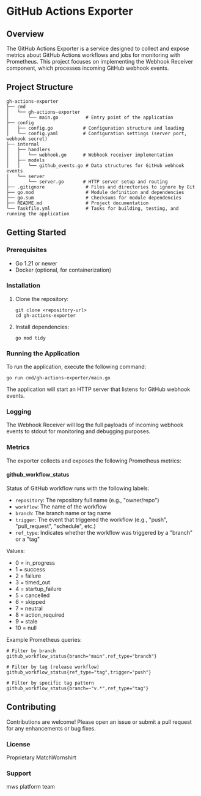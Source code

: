 # GitHub Actions Exporter

## Overview

The GitHub Actions Exporter is a service designed to collect and expose metrics about GitHub Actions workflows and jobs for monitoring with Prometheus. This project focuses on implementing the Webhook Receiver component, which processes incoming GitHub webhook events.

## Project Structure

```
gh-actions-exporter
├── cmd
│   └── gh-actions-exporter
│       └── main.go          # Entry point of the application
├── config
│   ├── config.go           # Configuration structure and loading
│   └── config.yaml         # Configuration settings (server port, webhook secret)
├── internal
│   ├── handlers
│   │   └── webhook.go      # Webhook receiver implementation
│   ├── models
│   │   └── github_events.go # Data structures for GitHub webhook events
│   └── server
│       └── server.go       # HTTP server setup and routing
├── .gitignore               # Files and directories to ignore by Git
├── go.mod                   # Module definition and dependencies
├── go.sum                   # Checksums for module dependencies
├── README.md                # Project documentation
└── Taskfile.yml             # Tasks for building, testing, and running the application
```

## Getting Started

### Prerequisites

- Go 1.21 or newer
- Docker (optional, for containerization)

### Installation

1. Clone the repository:
   ```
   git clone <repository-url>
   cd gh-actions-exporter
   ```

2. Install dependencies:
   ```
   go mod tidy
   ```

### Running the Application

To run the application, execute the following command:
```
go run cmd/gh-actions-exporter/main.go
```

The application will start an HTTP server that listens for GitHub webhook events.

### Logging

The Webhook Receiver will log the full payloads of incoming webhook events to stdout for monitoring and debugging purposes.

### Metrics

The exporter collects and exposes the following Prometheus metrics:

#### github_workflow_status

Status of GitHub workflow runs with the following labels:
- `repository`: The repository full name (e.g., "owner/repo")
- `workflow`: The name of the workflow
- `branch`: The branch name or tag name
- `trigger`: The event that triggered the workflow (e.g., "push", "pull_request", "schedule", etc.)
- `ref_type`: Indicates whether the workflow was triggered by a "branch" or a "tag"

Values:
- 0 = in_progress
- 1 = success 
- 2 = failure
- 3 = timed_out
- 4 = startup_failure
- 5 = cancelled
- 6 = skipped
- 7 = neutral
- 8 = action_required
- 9 = stale
- 10 = null

Example Prometheus queries:
```
# Filter by branch
github_workflow_status{branch="main",ref_type="branch"}

# Filter by tag (release workflow)
github_workflow_status{ref_type="tag",trigger="push"}

# Filter by specific tag pattern
github_workflow_status{branch=~"v.*",ref_type="tag"}
```

## Contributing

Contributions are welcome! Please open an issue or submit a pull request for any enhancements or bug fixes.

### License

Proprietary MatchWornshirt

### Support

mws platform team
